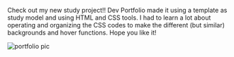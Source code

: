 Check out my new study project!! Dev Portfolio made it using a template as study model and using HTML and CSS tools. I had to learn a lot about operating and organizing the CSS codes to make the different (but similar) backgrounds and hover functions. Hope you like it! 

![portfolio pic](https://github.com/user-attachments/assets/a5546b41-170f-4e3d-845a-d36767b6623d)
